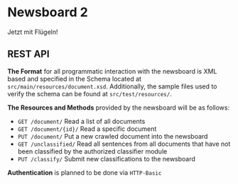 Newsboard 2
====
Jetzt mit Flügeln!

REST API
----
**The Format** for all programmatic interaction with the newsboard is XML based
and specified in the Schema located at `src/main/resources/document.xsd`.
Additionally, the sample files used to verify the schema can be found at `src/test/resources/`. 

**The Resources and Methods** provided by the newsboard will be as follows:

- `GET /document/` Read a list of all documents
- `GET /document/{id}/` Read a specific document
- `PUT /document/` Put a new crawled document into the newsboard
- `GET /unclassified/` Read all sentences from all documents that have
not been classified by the authorized classifier module
- `PUT /classify/` Submit new classifications to the newsboard

**Authentication** is planned to be done via `HTTP-Basic`
